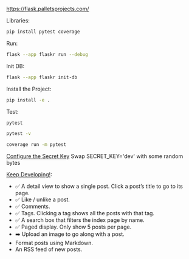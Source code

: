 https://flask.palletsprojects.com/

Libraries:
```bash
pip install pytest coverage
```
Run:
```bash
flask --app flaskr run --debug
```
Init DB:
```bash
flask --app flaskr init-db
```
Install the Project:
```bash
pip install -e .
```
Test:
```bash
pytest
```
```bash
pytest -v
```
```bash
coverage run -m pytest
```

[Configure the Secret Key](https://flask.palletsprojects.com/en/2.3.x/tutorial/deploy/#configure-the-secret-key)
Swap SECRET_KEY='dev' with some random bytes

[Keep Developing!](https://flask.palletsprojects.com/en/3.0.x/tutorial/next/):

- ✅ A detail view to show a single post. Click a post’s title to go to its page.
- ✅ Like / unlike a post.
- ✅ Comments.
- ✅ Tags. Clicking a tag shows all the posts with that tag.
- ✅ A search box that filters the index page by name.
- ✅ Paged display. Only show 5 posts per page.
- ➡️  Upload an image to go along with a post.
- Format posts using Markdown.
- An RSS feed of new posts.
